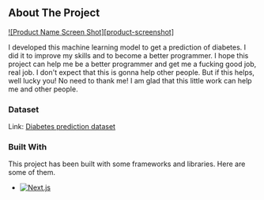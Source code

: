 <a name="readme-top"></a>

## About The Project

[![Product Name Screen Shot][product-screenshot]](https://example.com)

I developed this machine learning model to get a prediction of diabetes. I did it to improve my skills and to become a better programmer. I hope this project can help me be a better programmer and get me a fucking good job, real job. I don't expect that this is gonna help other people. But if this helps, well lucky you! No need to thank me! I am glad that this little work can help me and other people.

### Dataset

Link: <a href="https://www.kaggle.com/datasets/iammustafatz/diabetes-prediction-dataset/data">Diabetes prediction dataset</a>

### Built With

This project has been built with some frameworks and libraries. Here are some of them.

- [![Next.js](https://img.shields.io/badge/Next.js-000000?style=for-the-badge&logo=next.js&logoColor=white)](https://nextjs.org/)
